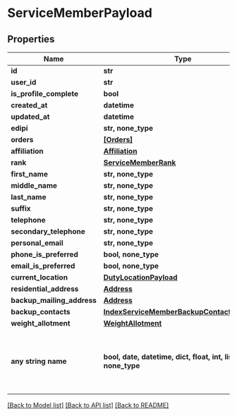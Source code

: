 # ServiceMemberPayload


## Properties
Name | Type | Description | Notes
------------ | ------------- | ------------- | -------------
**id** | **str** |  | 
**user_id** | **str** |  | 
**is_profile_complete** | **bool** |  | 
**created_at** | **datetime** |  | 
**updated_at** | **datetime** |  | 
**edipi** | **str, none_type** |  | [optional] 
**orders** | [**[Orders]**](Orders.md) |  | [optional] 
**affiliation** | [**Affiliation**](Affiliation.md) |  | [optional] 
**rank** | [**ServiceMemberRank**](ServiceMemberRank.md) |  | [optional] 
**first_name** | **str, none_type** |  | [optional] 
**middle_name** | **str, none_type** |  | [optional] 
**last_name** | **str, none_type** |  | [optional] 
**suffix** | **str, none_type** |  | [optional] 
**telephone** | **str, none_type** |  | [optional] 
**secondary_telephone** | **str, none_type** |  | [optional] 
**personal_email** | **str, none_type** |  | [optional] 
**phone_is_preferred** | **bool, none_type** |  | [optional] 
**email_is_preferred** | **bool, none_type** |  | [optional] 
**current_location** | [**DutyLocationPayload**](DutyLocationPayload.md) |  | [optional] 
**residential_address** | [**Address**](Address.md) |  | [optional] 
**backup_mailing_address** | [**Address**](Address.md) |  | [optional] 
**backup_contacts** | [**IndexServiceMemberBackupContactsPayload**](IndexServiceMemberBackupContactsPayload.md) |  | [optional] 
**weight_allotment** | [**WeightAllotment**](WeightAllotment.md) |  | [optional] 
**any string name** | **bool, date, datetime, dict, float, int, list, str, none_type** | any string name can be used but the value must be the correct type | [optional]

[[Back to Model list]](../README.md#documentation-for-models) [[Back to API list]](../README.md#documentation-for-api-endpoints) [[Back to README]](../README.md)


